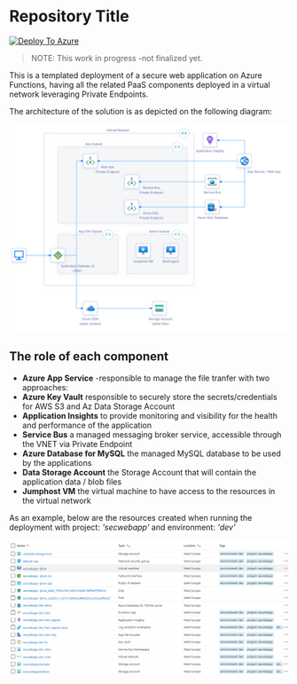 # Repository Title

[![Deploy To Azure](https://aka.ms/deploytoazurebutton)](https://portal.azure.com/#create/Microsoft.Template/uri/https%3A%2F%2Fraw.githubusercontent.com%2Fnianton%2Fazure-secure-website%2Fmain%2Fdeploy%2Fazure.deploy.json)

> NOTE: This work in progress -not finalized yet.

This is a templated deployment of a secure web application on Azure Functions, having all the related PaaS components deployed in a virtual network leveraging Private Endpoints.

The architecture of the solution is as depicted on the following diagram:

![Artitectural Diagram](./assets/azure-diagram.png?raw=true)

## The role of each component
* **Azure App Service** -responsible to manage the file tranfer with two approaches:
* **Azure Key Vault** responsible to securely store the secrets/credentials for AWS S3 and Az Data Storage Account
* **Application Insights** to provide monitoring and visibility for the health and performance of the application
* **Service Bus** a managed messaging broker service, accessible through the VNET via Private Endpoint
* **Azure Database for MySQL** the managed MySQL database to be used by the applications
* **Data Storage Account** the Storage Account that will contain the application data / blob files
* **Jumphost VM** the virtual machine to have access to the resources in the virtual network

As an example, below are the resources created when running the deployment with project: *'secwebapp'* and environment: *'dev'*

![Artitectural Diagram](./assets/azure-resources.png?raw=true)